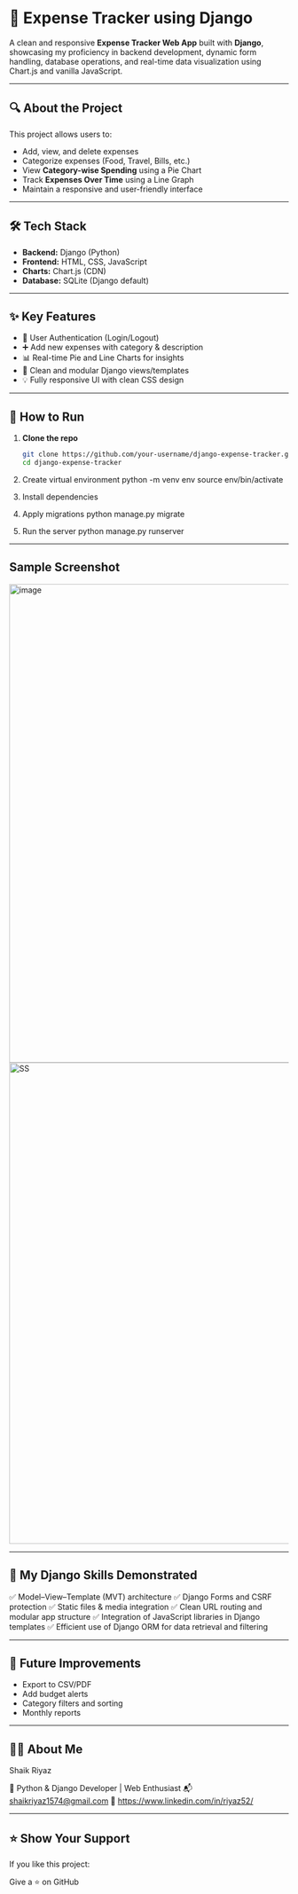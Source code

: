 # 🧾 Expense Tracker using Django

A clean and responsive **Expense Tracker Web App** built with **Django**, showcasing my proficiency in backend development, dynamic form handling, database operations, and real-time data visualization using Chart.js and vanilla JavaScript.

---

## 🔍 About the Project

This project allows users to:

- Add, view, and delete expenses
- Categorize expenses (Food, Travel, Bills, etc.)
- View **Category-wise Spending** using a Pie Chart
- Track **Expenses Over Time** using a Line Graph
- Maintain a responsive and user-friendly interface

---

## 🛠️ Tech Stack

- **Backend:** Django (Python)
- **Frontend:** HTML, CSS, JavaScript
- **Charts:** Chart.js (CDN)
- **Database:** SQLite (Django default)

---

## ✨ Key Features

- 🔐 User Authentication (Login/Logout)
- ➕ Add new expenses with category & description
- 📊 Real-time Pie and Line Charts for insights
- 🧹 Clean and modular Django views/templates
- 💡 Fully responsive UI with clean CSS design

---

## 🚀 How to Run

1. **Clone the repo**
   ```bash
   git clone https://github.com/your-username/django-expense-tracker.git
   cd django-expense-tracker

2. Create virtual environment
    python -m venv env
    source env/bin/activate
  
3. Install dependencies

4. Apply migrations
    python manage.py migrate
   
5. Run the server
    python manage.py runserver

---
   
## Sample Screenshot 


 <img width="1900" height="863" alt="image" src="https://github.com/user-attachments/assets/9549afe5-b001-47a3-b49e-92d19eccdee5" />

 <img width="1896" height="868" alt="SS" src="https://github.com/user-attachments/assets/b149c7ea-65f9-44fa-a250-f930bd3648c9" />

---
 
## 📁 My Django Skills Demonstrated

✅ Model–View–Template (MVT) architecture
✅ Django Forms and CSRF protection
✅ Static files & media integration
✅ Clean URL routing and modular app structure
✅ Integration of JavaScript libraries in Django templates
✅ Efficient use of Django ORM for data retrieval and filtering

---

## 📌 Future Improvements

 - Export to CSV/PDF
 - Add budget alerts
 - Category filters and sorting
 - Monthly reports

---

## 🙋‍♂️ About Me
Shaik Riyaz

💼 Python & Django Developer | Web Enthusiast
📬 shaikriyaz1574@gmail.com
🔗 https://www.linkedin.com/in/riyaz52/

---

## ⭐️ Show Your Support
  If you like this project:
  
  Give a ⭐️ on GitHub


